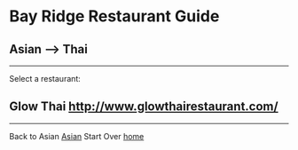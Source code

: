 # Bay Ridge Restaurant Guide
## Asian --> Thai
---
Select a restaurant:
## Glow Thai http://www.glowthairestaurant.com/
---
Back to Asian [Asian](asian)
Start Over [home](../home.md)
